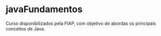 # javaFundamentos
Curso disponibilizados pela FIAP, com objetivo de abordas os principais conceitos de Java.

